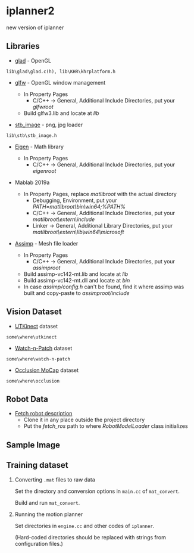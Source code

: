 # iplanner2
new version of iplanner

## Libraries

* [glad](https://glad.dav1d.de/) - OpenGL
```
lib\glad\glad.c(h), lib\KHR\khrplatform.h
```

* [glfw](https://www.glfw.org/) - OpenGL window management
  * In Property Pages
    * C/C++ -> General, Additional Include Directories, put your *glfwroot*
  * Build glfw3.lib and locate at *lib*

* [stb_image](https://github.com/nothings/stb/blob/master/stb_image.h) - png, jpg loader
```
lib\stb\stb_image.h
```

* [Eigen](http://eigen.tuxfamily.org/index.php?title=Main_Page) - Math library
  * In Property Pages
    * C/C++ -> General, Additional Include Directories, put your *eigenroot*

* Mablab 2019a
  * In Property Pages, replace *matlibroot* with the actual directory
    * Debugging, Environment, put your *PATH=matlibroot\bin\win64;%PATH%*
    * C/C++ -> General, Additional Include Directories, put your *matlibroot\extern\include*
    * Linker -> General, Additional Library Directories, put your *matlibroot\extern\lib\win64\microsoft*

* [Assimp](http://www.assimp.org/) - Mesh file loader
  * In Property Pages
    * C/C++ -> General, Additional Include Directories, put your *assimproot*
  * Build assimp-vc142-mt.lib and locate at *lib*
  * Build assimp-vc142-mt.dll and locate at *bin*
  * In case *assimp/config.h* can't be found, find it where assimp was built and copy-paste to *assimproot/include*

  
## Vision Dataset

* [UTKinect](http://cvrc.ece.utexas.edu/KinectDatasets/HOJ3D.html) dataset
```
some\where\utkinect
```

* [Watch-n-Patch](http://watchnpatch.cs.cornell.edu/) dataset
```
some\where\watch-n-patch
```

* [Occlusion MoCap]() dataset
```
some\where\occlusion
```

## Robot Data

* [Fetch robot description](https://github.com/fetchrobotics/fetch_ros/tree/indigo-devel)
  * Clone it in any place outside the project directory
  * Put the *fetch_ros* path to where *RobotModelLoader* class initializes

## Sample Image

## Training dataset

1. Converting `.mat` files to raw data

   Set the directory and conversion options in `main.cc` of `mat_convert`.

   Build and run `mat_convert`.

2. Running the motion planner

   Set directories in `engine.cc` and other codes of `iplanner`.

   (Hard-coded directories should be replaced with strings from configuration files.)